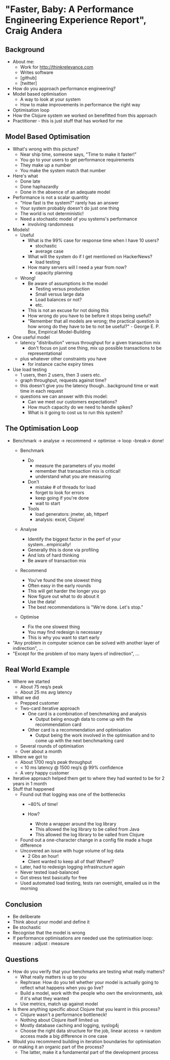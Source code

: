 # "Faster, Baby: A Performance Engineering Experience Report", Craig Andera #

## Background ##
   * About me:
      * Work for http://thinkrelevance.com
      * Writes software
      * [github]
      * [twitter]
   * How do you approach performance engineering?
   * Model based optimisation
      * A way to look at your system
      * How to make improvements in performance the right way
   * Optimisation loop
   * How the Clojure system we worked on benefitted from this approach
   * Practitioner - this is just stuff that has worked for me

## Model Based Optimisation ##
   * What's wrong with this picture?
      * Near ship time, someone says, "Time to make it faster!"
      * You go to your users to get performance requirements
      * They make up a number
      * You make the system match that number
   * Here's what
      * Done late
      * Done haphazardly
      * Done in the absence of an adequate model
   * Performance is not a scalar quantity
      * "How fast is the system?" rarely has an answer
      * Your system probably doesn't do just one thing
      * The world is not deterministic!
      * Need a stochastic model of you systems's performance
         * involving randomness
   * Models!
      * Useful
         * What is the 99% case for response time when I have 10 users?
            * stochastic
            * average case
         * What will the system do if I get mentioned on HackerNews?
            * load testing
         * How many servers will I need a year from now?
            * capacity planning
      * Wrong!
         * Be aware of assumptions in the model
            * Testing versus production
            * Small versus large data
            * Load balances or not?
            * etc.
         * This is not an excuse for not doing this
         * How wrong do you have to be before it stops being useful?
         * "Remember that all models are wrong; the practical question is how wrong do they have to be to not be useful?" - George E. P. Box, Empirical Model-Building
   * One useful model
      * latency "distribution" versus throughput for a given transaction mix
         * don't focus on just one thing, mix up possible transactions to be representational
      * plus whatever other constraints you have
         * for instance cache expiry times
   * Use load testing
      * 1 users, then 2 users, then 3 users etc.
      * graph throughput, requests against time?
      * this doesn't give you the latency though...background time or wait time in each request
      * questions we can answer with this model:
         * Can we meet our customers expectations?
         * How much capacity do we need to handle spikes?
         * What is it going to cost us to run this system?

## The Optimisation Loop ##
   * Benchmark -> analyse -> recommend -> optimise -> loop -break-> done!
      * Benchmark
         * Do
            * measure the parameters of you model
            * remember that transaction mix is critical!
            * understand what you are measuring
         * Don't
            * mistake # of threads for load
            * forget to look for errors
            * keep going if you're done
            * wait to start
         * Tools
            * load generators: jmeter, ab, httperf
            * analysis: excel, Clojure!
      * Analyse
         * Identify the biggest factor in the perf of your system...empirically!
         * Generally this is done via profiling
         * And lots of hard thinking
         * Be aware of transaction mix
      * Recommend
         * You've found the one slowest thing
         * Often easy in the early rounds
         * This will get harder the longer you go
         * Now figure out what to do about it
         * Use the data!
         * The best recommendations is "We're done. Let's stop."
      * Optimise

         * Fix the one slowest thing
         * You may find redesign is necessary
         * This is why you want to start early
   * "Any problem in computer science can be solved with another layer of indirection", ...
   * "Except for the problem of too many layers of indirection", ...

## Real World Example ##
   * Where we started
      * About 75 req/s peak
      * About 25 ms avg latency
   * What we did
      * Prepped customer
      * Two-card iterative approach
         * One card is a combination of benchmarking and analysis
            * Output being enough data to come up with the recommendation card
         * Other card is a recommendation and optimisation
            * Output being the work involved in the optimisation and to come up with the next benchmarking card
      * Several rounds of optimisation
      * Over about a month
   * Where we got to
      * About 1700 req/s peak throughput
      * < 10 ms latency @ 1500 req/s @ 99% confidence
      * A very happy customer
   * Iterative approach helped them get to where they had wanted to be for 2 years in 1 month
   * Stuff that happened
      * Found out that logging was one of the bottlenecks
         * ~80% of time!

         * How?
            * Wrote a wrapper around the log library
            * This allowed the log library to be called from Java
            * This allowed the log library to be valled from Clojure
      * Found out a one-character change in a config file made a huge difference
      * Uncovered an issue with huge volume of log data
         * 2 Gbs an hour! 
         * Client wanted to keep all of that! Where!?
      * Later, had to redesign logging infrastructure again
      * Never tested load-balanced
      * Got stress test basically for free
      * Used automated load testing, tests ran overnight, emailed us in the morning

## Conclusion ##
   * Be deliberate
   * Think about your model and define it
   * Be stochastic
   * Recognise that the model is wrong
   * If performance optimisations are needed use the optimisation
   loop: measure : adjust : measure

## Questions ##
   * How do you verify that your benchmarks are testing what really matters?
      * What really matters is up to you
      * Rephrase: How do you tell whether your model is actually going to reflect what happens when you go live?
      * Build a model, work with the people who own the environments, ask if it's what they wanted
      * Use metrics, match up against model
   * Is there anything specific about Clojure that you learnt in this process?
      * Clojure wasn't a performance bottleneck!
      * Nothing about Clojure itself limited us
      * Mostly database caching and logging, syslog4j
      * Choose the right data structure for the job, linear access -> random access made a big difference in one case
   * Would you recommend building in iteration boundaries for optimisation or making it an organic part of the process?
      * The latter, make it a fundamental part of the development process

